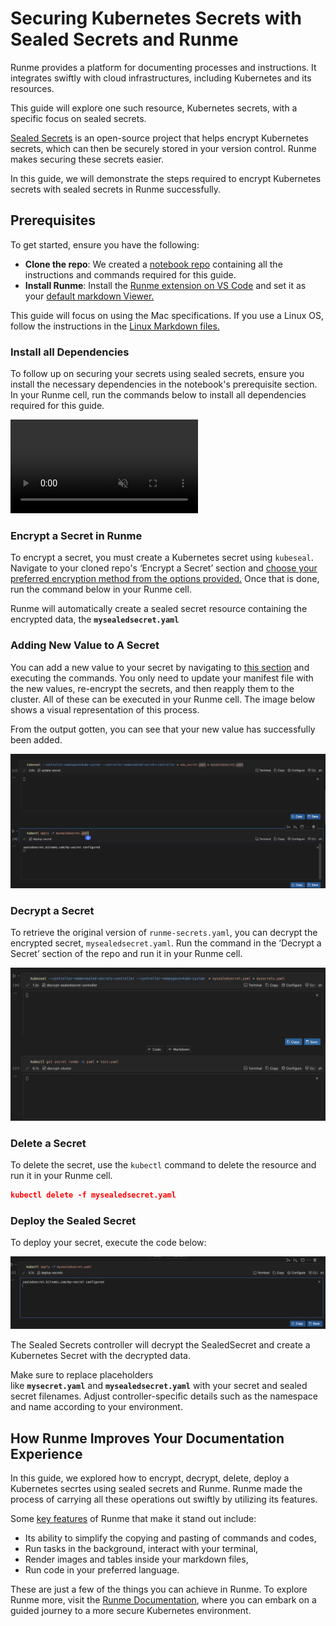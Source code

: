 # Securing Kubernetes Secrets with Sealed Secrets and Runme

Runme provides a platform for documenting processes and instructions. It integrates swiftly with cloud infrastructures, including Kubernetes and its resources.

This guide will explore one such resource, Kubernetes secrets, with a specific focus on sealed secrets.

[Sealed Secrets](https://archive.eksworkshop.com/beginner/200_secrets/installing-sealed-secrets/) is an open-source project that helps encrypt Kubernetes secrets, which can then be securely stored in your version control. Runme makes securing these secrets easier.

In this guide, we will demonstrate the steps required to encrypt Kubernetes secrets with sealed secrets in Runme successfully.

## **Prerequisites**[](https://docs-runme-55rq3q1vz-stateful.vercel.app/guide/k8s-secret#prerequisites)

To get started, ensure you have the following:

- **Clone the repo**: We created a [notebook repo](https://github.com/stateful/blog-examples/tree/main/kubernetes/k8s-secret/sealed-secret) containing all the instructions and commands required for this guide.
- **Install Runme**: Install the [Runme extension on VS Code](https://marketplace.visualstudio.com/items?itemName=stateful.runme) and set it as your [default markdown Viewer.](https://docs.runme.dev/installation/installrunme#how-to-set-vs-code-as-your-default-markdown-viewer)

This guide will focus on using the Mac specifications. If you use a Linux OS, follow the instructions in the [Linux Markdown files.](https://github.com/stateful/blog-examples/blob/main/kubernetes/k8s-secret/sealed-secret/linux-sealedsecrets.md)

### Install all Dependencies

To follow up on securing your secrets using sealed secrets, ensure you install the necessary dependencies in the notebook's prerequisite section. In your Runme cell, run the commands below to install all dependencies required for this guide.

<video autoPlay loop muted playsInline controls>
  <source src="/videos/sealed-secrets-runme.mp4" type="video/mp4" />
  <source src="/videos/sealed-secrets-runme.webm" type="video/webm" />
</video>

### **Encrypt a Secret in Runme**[](https://docs-runme-55rq3q1vz-stateful.vercel.app/guide/k8s-secret#encrypt-a-secret)

To encrypt a secret, you must create a Kubernetes secret using `kubeseal`. Navigate to your cloned repo's ‘Encrypt a Secret’ section and [choose your preferred encryption method from the options provided.](https://github.com/stateful/blog-examples/blob/main/kubernetes/k8s-secret/sealed-secret/Mac-sealedsecret.md#encrypt-a-secret)  Once that is done, run the command below in your Runme cell.

Runme will automatically create a sealed secret resource containing the encrypted data, the **`mysealedsecret.yaml`**

### Adding New Value to A Secret

You can add a new value to your secret by navigating to [this section](https://github.com/stateful/blog-examples/blob/main/kubernetes/k8s-secret/sealed-secret/Mac-sealedsecret.md#adding-a-new-value-to-a-sealed-secret) and executing the commands. You only need to update your manifest file with the new values, re-encrypt the secrets, and then reapply them to the cluster. All of these can be executed in your Runme cell. The image below shows a visual representation of this process.

From the output gotten, you can see that your new value has successfully been added.

![add value](../../static/img/guide-page/add-secrets.png)

### Decrypt a Secret[](https://docs-runme-55rq3q1vz-stateful.vercel.app/guide/k8s-secret#decrypt-a-secret)

To retrieve the original version of `runme-secrets.yaml`, you can decrypt the encrypted secret, `mysealedsecret.yaml`. Run the command in the ‘Decrypt a Secret’ section of the repo and run it in your Runme cell.

![decrypt](../../static/img/guide-page/decrypt-secret.png)

### Delete a Secret

To delete the secret, use the `kubectl` command to delete the resource and run it in your Runme cell.

```json
kubectl delete -f mysealedsecret.yaml
```

### **Deploy the Sealed Secret**[](https://docs-runme-55rq3q1vz-stateful.vercel.app/guide/k8s-secret#deploy-the-sealed-secret)

To deploy your secret, execute the code below:

![deploy sealed](../../static/img/guide-page/sealed-apply.png)

The Sealed Secrets controller will decrypt the SealedSecret and create a Kubernetes Secret with the decrypted data.

Make sure to replace placeholders like **`mysecret.yaml`** and **`mysealedsecret.yaml`** with your secret and sealed secret filenames. Adjust controller-specific details such as the namespace and name according to your environment.

## How Runme Improves Your Documentation Experience

In this guide, we explored how to encrypt, decrypt, delete, deploy a Kubernetes secrtes using sealed secrets and Runme. Runme made the process of carrying all these operations out swiftly by utilizing its features.

Some [key features](https://docs.runme.dev/getting-started/features) of Runme that make it stand out include:

- Its ability to simplify the copying and pasting of commands and codes,
- Run tasks in the background, interact with your terminal,
- Render images and tables inside your markdown files,
- Run code in your preferred language.

These are just a few of the things you can achieve in Runme. To explore Runme more, visit the [Runme Documentation](https://docs.runme.dev/), where you can embark on a guided journey to a more secure Kubernetes environment.
